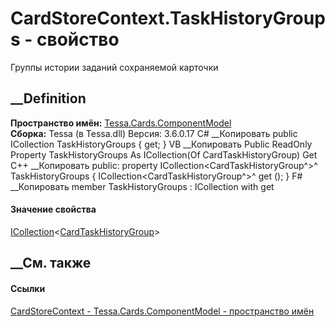 # CardStoreContext.TaskHistoryGroups - свойство
Группы истории заданий сохраняемой карточки
## __Definition
 **Пространство имён:**
[Tessa.Cards.ComponentModel](N_Tessa_Cards_ComponentModel.htm)  
 **Сборка:** Tessa (в Tessa.dll) Версия: 3.6.0.17
C# __Копировать
     public ICollection<CardTaskHistoryGroup> TaskHistoryGroups { get; }
VB __Копировать
     Public ReadOnly Property TaskHistoryGroups As ICollection(Of CardTaskHistoryGroup)
    	Get
C++ __Копировать
     public:
    property ICollection<CardTaskHistoryGroup^>^ TaskHistoryGroups {
    	ICollection<CardTaskHistoryGroup^>^ get ();
    }
F# __Копировать
     member TaskHistoryGroups : ICollection<CardTaskHistoryGroup> with get
#### Значение свойства
[ICollection](https://learn.microsoft.com/dotnet/api/system.collections.generic.icollection-1)<[CardTaskHistoryGroup](T_Tessa_Cards_CardTaskHistoryGroup.htm)>
##  __См. также
#### Ссылки
[CardStoreContext - ](T_Tessa_Cards_ComponentModel_CardStoreContext.htm)
[Tessa.Cards.ComponentModel - пространство
имён](N_Tessa_Cards_ComponentModel.htm)
